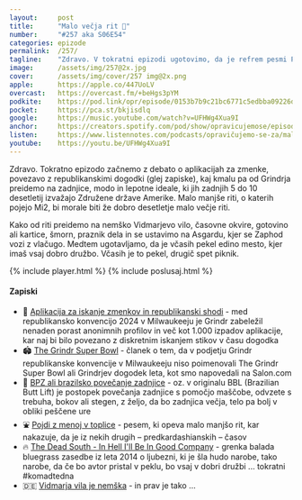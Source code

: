 ```yaml
---
layout: 	post
title:  	"Malo večja rit 🍑"
number: 	"#257 aka S06E54"
categories:	epizode
permalink:	/257/
tagline: 	"Zdravo. V tokratni epizodi ugotovimo, da je refrem pesmi Pojdi z menoj v toplice že dolga leta napačen. Predvsem tisti del, ki govori o velikosti. Ideal se je spremenil že pred mnogimi leti."
image:		/assets/img/257@2x.jpg
cover:		/assets/img/cover/257 img@2x.png
apple:		https://apple.co/447UoLV
overcast:	https://overcast.fm/+beHgs3pYM
podkite:	https://pod.link/opr/episode/0153b7b9c21bc6771c5edbba09226d84
pocket:		https://pca.st/bkjisdlq
google:		https://music.youtube.com/watch?v=UFHWg4Xua9I
anchor:		https://creators.spotify.com/pod/show/opravicujemose/episodes/Malo-veja-rit-e322ram
listen:		https://www.listennotes.com/podcasts/opravičujemo-se-za/malo-večja-rit-HUpoONvIjfY/embed/
youtube:	https://youtu.be/UFHWg4Xua9I
---
```


Zdravo. Tokratno epizodo začnemo z debato o aplikacijah za zmenke, povezavo z republikanskimi dogodki (glej zapiske), kaj kmalu pa od Grindrja preidemo na zadnjice, modo in lepotne ideale, ki jih zadnjih 5 do 10 desetletij izvažajo Združene države Amerike. Malo manjše riti, o katerih pojejo Mi2, bi morale biti že dobro desetletje malo večje riti. 

Kako od riti preidemo na nemško Vidmarjevo vilo, časovne okvire, gotovino ali kartice, šmorn, praznik dela in se ustavimo na Asgardu, kjer se Zaphod vozi z vlačugo. Medtem ugotavljamo, da je včasih pekel edino mesto, kjer imaš vsaj dobro družbo. Včasih je to pekel, drugič spet piknik.

{% include player.html %}
{% include poslusaj.html %}

<!--break-->

#### Zapiski

- 🌈 [Aplikacija za iskanje zmenkov in republikanski shodi](https://www.newsweek.com/grindr-app-crashes-milwaukee-rnc-1927750) - med republikansko konvencijo 2024 v Milwaukeeju je Grindr zabeležil nenaden porast anonimnih profilov in več kot 1.000 izpadov aplikacije, kar naj bi bilo povezano z diskretnim iskanjem stikov v času dogodka 
- 🏟️ [The Grindr Super Bowl](https://www.salon.com/2024/07/20/the-grindr-super-bowl-gay-dating-app-saw-influx-of-users-during-national-convention/) - članek o tem, da v podjetju Grindr republikanske konvencije v Milwaukeeju niso poimenovali The Grindr Super Bowl ali Grindrjev dogodek leta, kot smo napovedali na Salon.com 
- 🍑 [BPZ ali brazilsko povečanje zadnjice](https://www.webmd.com/beauty/what-is-a-brazilian-butt-lift) - oz. v originalu BBL (Brazilian Butt Lift) je postopek povečanja zadnjice s pomočjo maščobe, odvzete s trebuha, bokov ali stegen, z željo, da bo zadnjica večja, telo pa bolj v obliki peščene ure 
- ⛲️ [Pojdi z menoj v toplice](https://www.youtube.com/watch?v=coZKaWB2lZg) - pesem, ki opeva malo manjšo rit, kar nakazuje, da je iz nekih drugih – predkardashianskih – časov 
- 🔥 [The Dead South - In Hell I'll Be In Good Company](https://www.youtube.com/watch?v=B9FzVhw8_bY) - grenka balada bluegrass zasedbe iz leta 2014 o ljubezni, ki je šla hudo narobe, tako narobe, da če bo avtor pristal v peklu, bo vsaj v dobri družbi ... tokratni #komadtedna 
- 🇩🇪 [Vidmarja vila je nemška](https://porocilo.substack.com/p/vidmarja-vila-je-nemska) - in prav je tako ...	